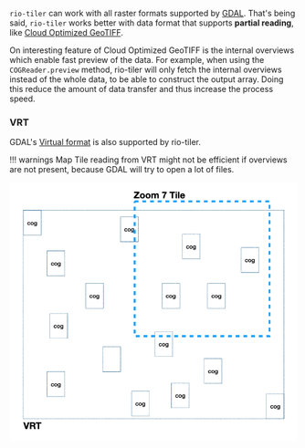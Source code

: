 
`rio-tiler` can work with all raster formats supported by [GDAL](https://gdal.org). That's being said, `rio-tiler` works better with data format that supports **partial reading**, like [Cloud Optimized GeoTIFF](http://cogeo.org).

On interesting feature of Cloud Optimized GeoTIFF is the internal overviews which enable fast preview of the data. For example, when using the `COGReader.preview` method, rio-tiler will only fetch the internal overviews instead of the whole data, to be able to construct the output array. Doing this reduce the amount of data transfer and thus increase the process speed.

### VRT

GDAL's [Virtual format](https://gdal.org/drivers/raster/vrt.html#raster-vrt) is also supported by rio-tiler.

!!! warnings
    Map Tile reading from VRT might not be efficient if overviews are not present, because GDAL will try to open a lot of files.

![](img/vrt_tile.png)

